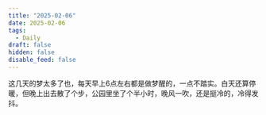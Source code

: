```yaml
---
title: "2025-02-06"
date: 2025-02-06
tags:
  - Daily
draft: false
hidden: false
disable_feed: false
---
```


这几天的梦太多了也，每天早上6点左右都是做梦醒的，一点不踏实。白天还算停暖，但晚上出去散了个步，公园里坐了个半小时，晚风一吹，还是挺冷的，冷得发抖。
